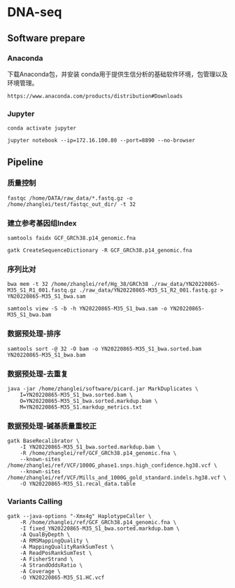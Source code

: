 # DNA-seq

## Software prepare

### Anaconda
下载Anaconda包，并安装
conda用于提供生信分析的基础软件环境，包管理以及环境管理。

`https://www.anaconda.com/products/distribution#Downloads`

### Jupyter

`conda activate jupyter`

`jupyter notebook --ip=172.16.100.80 --port=8890 --no-browser`


## Pipeline

### 质量控制
`fastqc /home/DATA/raw_data/*.fastq.gz -o /home/zhanglei/test/fastqc_out_dir/ -t 32`

### 建立参考基因组Index
`samtools faidx GCF_GRCh38.p14_genomic.fna`

`gatk CreateSequenceDictionary -R GCF_GRCh38.p14_genomic.fna`

### 序列比对
`bwa mem -t 32 /home/zhanglei/ref/Hg_38/GRCh38 ./raw_data/YN20220865-M35_S1_R1_001.fastq.gz ./raw_data/YN20220865-M35_S1_R2_001.fastq.gz > YN20220865-M35_S1_bwa.sam`

`samtools view -S -b -h YN20220865-M35_S1_bwa.sam -o YN20220865-M35_S1_bwa.bam`

### 数据预处理-排序

`samtools sort -@ 32 -O bam -o YN20220865-M35_S1_bwa.sorted.bam YN20220865-M35_S1_bwa.bam`

### 数据预处理-去重复

```
java -jar /home/zhanglei/software/picard.jar MarkDuplicates \
	I=YN20220865-M35_S1_bwa.sorted.bam \
	O=YN20220865-M35_S1_bwa.sorted.markdup.bam \
	M=YN20220865-M35_S1.markdup_metrics.txt
```

### 数据预处理-碱基质量重校正

```
gatk BaseRecalibrator \
    -I YN20220865-M35_S1_bwa.sorted.markdup.bam \
    -R /home/zhanglei/ref/GCF_GRCh38.p14_genomic.fna \
    --known-sites /home/zhanglei/ref/VCF/1000G_phase1.snps.high_confidence.hg38.vcf \
    --known-sites /home/zhanglei/ref/VCF/Mills_and_1000G_gold_standard.indels.hg38.vcf \
    -O YN20220865-M35_S1.recal_data.table
```

### Variants Calling

```
gatk --java-options "-Xmx4g" HaplotypeCaller \
    -R /home/zhanglei/ref/GCF_GRCh38.p14_genomic.fna \
    -I fixed_YN20220865-M35_S1_bwa.sorted.markdup.bam \
    -A QualByDepth \
    -A RMSMappingQuality \
    -A MappingQualityRankSumTest \
    -A ReadPosRankSumTest \
    -A FisherStrand \
    -A StrandOddsRatio \
    -A Coverage \
    -O YN20220865-M35_S1.HC.vcf
```